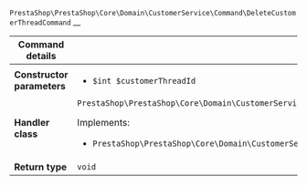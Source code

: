 `PrestaShop\PrestaShop\Core\Domain\CustomerService\Command\DeleteCustomerThreadCommand`
__

| Command details            |    |
| -------------------------- | -- |
| **Constructor parameters** | <ul> <li>`$int $customerThreadId`</li> </ul> |
| **Handler class**          | `PrestaShop\PrestaShop\Core\Domain\CustomerService\CommandHandler\DeleteCustomerThreadHandler`  <p> Implements: </p> <ul>  <li>`PrestaShop\PrestaShop\Core\Domain\CustomerService\CommandHandler\DeleteCustomerThreadHandlerInterface`</li>  |
| **Return type** |  `void`  |

